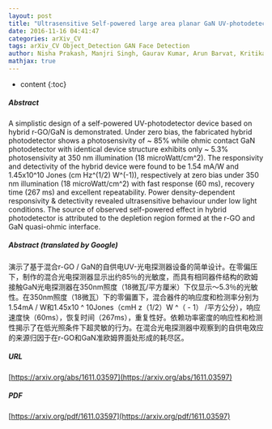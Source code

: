 ```yaml
---
layout: post
title: "Ultrasensitive Self-powered large area planar GaN UV-photodetector using reduced graphene oxide electrodes"
date: 2016-11-16 04:41:47
categories: arXiv_CV
tags: arXiv_CV Object_Detection GAN Face Detection
author: Nisha Prakash, Manjri Singh, Gaurav Kumar, Arun Barvat, Kritika Anand, Prabir Pal, Surinder P. Singh, Suraj P. Khanna
mathjax: true
---
```


* content
{:toc}

##### Abstract
A simplistic design of a self-powered UV-photodetector device based on hybrid r-GO/GaN is demonstrated. Under zero bias, the fabricated hybrid photodetector shows a photosensivity of ~ 85% while ohmic contact GaN photodetector with identical device structure exhibits only ~ 5.3% photosensivity at 350 nm illumination (18 microWatt/cm^2). The responsivity and detectivity of the hybrid device were found to be 1.54 mA/W and 1.45x10^10 Jones (cm Hz^(1/2) W^(-1)), respectively at zero bias under 350 nm illumination (18 microWatt/cm^2) with fast response (60 ms), recovery time (267 ms) and excellent repeatability. Power density-dependent responsivity & detectivity revealed ultrasensitive behaviour under low light conditions. The source of observed self-powered effect in hybrid photodetector is attributed to the depletion region formed at the r-GO and GaN quasi-ohmic interface.

##### Abstract (translated by Google)
演示了基于混合r-GO / GaN的自供电UV-光电探测器设备的简单设计。在零偏压下，制作的混合光电探测器显示出约85％的光敏度，而具有相同器件结构的欧姆接触GaN光电探测器在350nm照度（18微瓦/平方厘米）下仅显示〜5.3％的光敏性。在350nm照度（18微瓦）下的零偏置下，混合器件的响应度和检测率分别为1.54mA / W和1.45x10 ^ 10Jones（cmH z（1/2）W ^（ -  1） /平方公分），响应速度快（60ms），恢复时间（267ms），重复性好。依赖功率密度的响应性和检测性揭示了在低光照条件下超灵敏的行为。在混合光电探测器中观察到的自供电效应的来源归因于在r-GO和GaN准欧姆界面处形成的耗尽区。

##### URL
[https://arxiv.org/abs/1611.03597](https://arxiv.org/abs/1611.03597)

##### PDF
[https://arxiv.org/pdf/1611.03597](https://arxiv.org/pdf/1611.03597)

